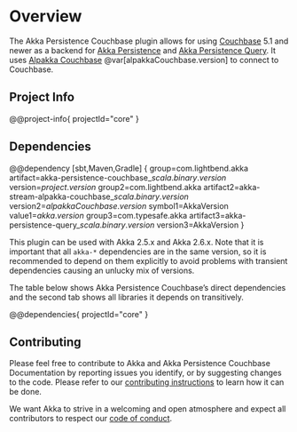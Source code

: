 # Overview

The Akka Persistence Couchbase plugin allows for using [Couchbase](https://www.couchbase.com) 5.1 and newer as a backend for [Akka Persistence](https://doc.akka.io/docs/akka/current/persistence.html) and [Akka Persistence Query](https://doc.akka.io/docs/akka/current/persistence-query.html). It uses [Alpakka Couchbase](https://doc.akka.io/docs/alpakka/current/couchbase.html) @var[alpakkaCouchbase.version] to connect to Couchbase.

## Project Info

@@project-info{ projectId="core" }

## Dependencies

@@dependency [sbt,Maven,Gradle] {
  group=com.lightbend.akka
  artifact=akka-persistence-couchbase_$scala.binary.version$
  version=$project.version$
  group2=com.lightbend.akka artifact2=akka-stream-alpakka-couchbase_$scala.binary.version$ version2=$alpakkaCouchbase.version$
  symbol1=AkkaVersion value1=$akka.version$
  group3=com.typesafe.akka artifact3=akka-persistence-query_$scala.binary.version$ version3=AkkaVersion
}

This plugin can be used with Akka 2.5.x and Akka 2.6.x. Note that it is important that all `akka-*` 
dependencies are in the same version, so it is recommended to depend on them explicitly to avoid problems 
with transient dependencies causing an unlucky mix of versions.

The table below shows Akka Persistence Couchbase’s direct dependencies and the second tab shows all libraries it depends on transitively.

@@dependencies{ projectId="core" }


## Contributing

Please feel free to contribute to Akka and Akka Persistence Couchbase Documentation by reporting issues you identify, or by suggesting changes to the code. Please refer to our [contributing instructions](https://github.com/akka/akka/blob/master/CONTRIBUTING.md) to learn how it can be done.

We want Akka to strive in a welcoming and open atmosphere and expect all contributors to respect our [code of conduct](https://www.lightbend.com/conduct).
